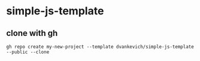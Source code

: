 # simple-js-template

## clone with gh

```
gh repo create my-new-project --template dvankevich/simple-js-template --public --clone
```
